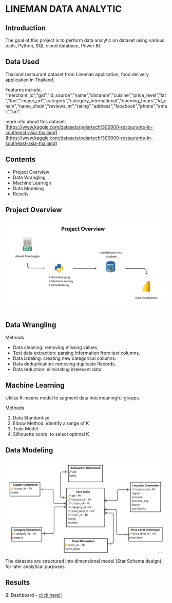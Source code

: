 # LINEMAN DATA ANALYTIC
## Introduction
The goal of this project is to perform data analytic on dataset using various tools, Python, SQL cloud database, Power BI.

## Data Used
Thailand restaurant dataset from Lineman application, food delivery application in Thailand.

Features include, "merchant_id","gid","id_source","name","distance","cuisine","price_level","lat","lon","image_url","category","category_international","opening_hours","id_chain","name_chain","reviews_nr","rating","address","facebook","phone","email","url".

more info about this dataset: [https://www.kaggle.com/datasets/polartech/300000-restaurants-in-southeast-asia-thailand](https://www.kaggle.com/datasets/polartech/300000-restaurants-in-southeast-asia-thailand)

## Contents
- Project Overview
- Data Wrangling
- Machine Learnign
- Data Modeling
- Results

## Project Overview
![projet overview](project_overview.jpg)

## Data Wrangling
Methods
- Data cleaning: removing missing values
- Text data extraction: parsing Information from text columns.
- Data labeling: creating new categorical columns.
- Data deduplication: removing duplicate Records.
- Data reduction: eliminating irrelevant data.

## Machine Learning
Utilize K-means model to segment data into meaningful groups.

Methods
1. Data Standardize 
2. Elbow Method: identify a range of K
3. Train Model
5. Silhouette score: to select optimal K

## Data Modeling
![ER Diagram](Lineman_ER_Diagram.jpg)
The datasets are structured into dimensional model (Star Schema design), for later analytical purposes.

## Results
BI Dashboard - [click here!!](https://app.powerbi.com/view?r=eyJrIjoiMTFjMDJjYTUtMTk3Mi00MDMzLTg3ZjktNjI5ZjYzMjA2ZjI0IiwidCI6IjhlYzc0YTM5LWRkZjYtNDFlMS1iMGEyLWZmMDQ1OWVhOGViOCIsImMiOjEwfQ%3D%3D)
